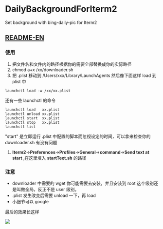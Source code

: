 # DailyBackgroundForIterm2

Set background with bing-daily-pic for Iterm2

## [README-EN](https://github.com/orangex/DailyBackgroundForIterm2/blob/master/README_EN.md)

### 使用

1. 把文件名和文件内的路径根据你的需要全部替换成你的实际路径
2. chmod a+x /xx/downloader.sh
3. 把 .plist 移动到 /Users/xxx/Library/LaunchAgents 然后像下面这样 load 到 plist 中

```
launchctl load -w /xx/xx.plist
```

  还有一些 launchctl 的命令

```
launchctl load   xx.plist
launchctl unload xx.plist
launchctl start  xx.plist
launchctl stop   xx.plist
launchctl list
```

  "start" 是立即运行 .plist 中配置的脚本而忽视设定的时间，可以拿来检查你的 downloader.sh 有没有问题

1. **Iterm2**->**Preferences**->**Profiles**->**General**->**command**->**Send text at start** ,在这里填入 **startText.sh** 的路径

### 注意

- downloader 中需要的 wget 你可能需要去安装，并且安装到 root 这个级别还是叫做全局，反正不是 user 级别。
- .plist 发生改变后需要 unload  一下，再 load
- 小细节可以 google



最后的效果长这样

![](https://ws2.sinaimg.cn/large/006tKfTcgy1fjqzdtf2mxj31kw0yjaqt.jpg)